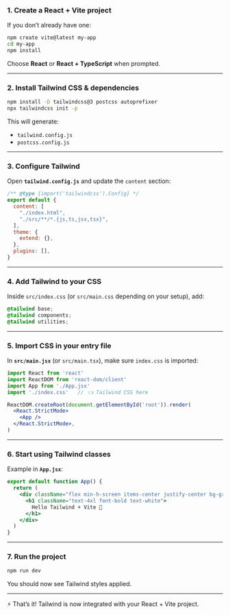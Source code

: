 ### 1. Create a React + Vite project

If you don’t already have one:

```bash
npm create vite@latest my-app
cd my-app
npm install
```

Choose **React** or **React + TypeScript** when prompted.

---

### 2. Install Tailwind CSS & dependencies

```bash
npm install -D tailwindcss@3 postcss autoprefixer
npx tailwindcss init -p
```

This will generate:

* `tailwind.config.js`
* `postcss.config.js`

---

### 3. Configure Tailwind

Open **`tailwind.config.js`** and update the `content` section:

```js
/** @type {import('tailwindcss').Config} */
export default {
  content: [
    "./index.html",
    "./src/**/*.{js,ts,jsx,tsx}",
  ],
  theme: {
    extend: {},
  },
  plugins: [],
}
```

---

### 4. Add Tailwind to your CSS

Inside `src/index.css` (or `src/main.css` depending on your setup), add:

```css
@tailwind base;
@tailwind components;
@tailwind utilities;
```

---

### 5. Import CSS in your entry file

In **`src/main.jsx`** (or `src/main.tsx`), make sure `index.css` is imported:

```jsx
import React from 'react'
import ReactDOM from 'react-dom/client'
import App from './App.jsx'
import './index.css'   // 👈 Tailwind CSS here

ReactDOM.createRoot(document.getElementById('root')).render(
  <React.StrictMode>
    <App />
  </React.StrictMode>,
)
```

---

### 6. Start using Tailwind classes

Example in **`App.jsx`**:

```jsx
export default function App() {
  return (
    <div className="flex min-h-screen items-center justify-center bg-gray-900">
      <h1 className="text-4xl font-bold text-white">
        Hello Tailwind + Vite 🚀
      </h1>
    </div>
  )
}
```

---

### 7. Run the project

```bash
npm run dev
```

You should now see Tailwind styles applied.

---

⚡ That’s it! Tailwind is now integrated with your React + Vite project.
